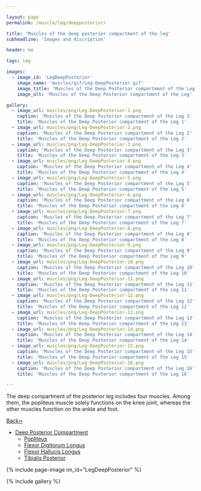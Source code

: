 ```yaml
---

layout: page
permalink: /muscle/leg/deepposterior/

title: 'Muscles of the deep posterior compartment of the leg'
subheadline: 'Images and discription'

header: no

tags: leg

images:
  - image_id: 'LegDeepPosterior'
    image_name: 'muscles/gif/Leg-DeepPosterior.gif'
    image_title: 'Muscles of the Deep Posterior compartment of the Leg'
    image_alt: 'Muscles of the Deep Posterior compartment of the Leg' 

gallery:
  - image_url: muscles/png/Leg-DeepPosterior-1.png
    caption: 'Muscles of the Deep Posterior compartment of the Leg 1'
    title: 'Muscles of the Deep Posterior compartment of the Leg 1'
  - image_url: muscles/png/Leg-DeepPosterior-2.png
    caption: 'Muscles of the Deep Posterior compartment of the Leg 2'
    title: 'Muscles of the Deep Posterior compartment of the Leg 2'
  - image_url: muscles/png/Leg-DeepPosterior-3.png
    caption: 'Muscles of the Deep Posterior compartment of the Leg 3'
    title: 'Muscles of the Deep Posterior compartment of the Leg 3'
  - image_url: muscles/png/Leg-DeepPosterior-4.png
    caption: 'Muscles of the Deep Posterior compartment of the Leg 4'
    title: 'Muscles of the Deep Posterior compartment of the Leg 4'
  - image_url: muscles/png/Leg-DeepPosterior-5.png
    caption: 'Muscles of the Deep Posterior compartment of the Leg 5'
    title: 'Muscles of the Deep Posterior compartment of the Leg 5'
  - image_url: muscles/png/Leg-DeepPosterior-6.png
    caption: 'Muscles of the Deep Posterior compartment of the Leg 6'
    title: 'Muscles of the Deep Posterior compartment of the Leg 6'
  - image_url: muscles/png/Leg-DeepPosterior-7.png
    caption: 'Muscles of the Deep Posterior compartment of the Leg 7'
    title: 'Muscles of the Deep Posterior compartment of the Leg 7'
  - image_url: muscles/png/Leg-DeepPosterior-8.png
    caption: 'Muscles of the Deep Posterior compartment of the Leg 8'
    title: 'Muscles of the Deep Posterior compartment of the Leg 8'
  - image_url: muscles/png/Leg-DeepPosterior-9.png
    caption: 'Muscles of the Deep Posterior compartment of the Leg 9'
    title: 'Muscles of the Deep Posterior compartment of the Leg 9'
  - image_url: muscles/png/Leg-DeepPosterior-10.png
    caption: 'Muscles of the Deep Posterior compartment of the Leg 10'
    title: 'Muscles of the Deep Posterior compartment of the Leg 10'
  - image_url: muscles/png/Leg-DeepPosterior-11.png
    caption: 'Muscles of the Deep Posterior compartment of the Leg 11'
    title: 'Muscles of the Deep Posterior compartment of the Leg 11'
  - image_url: muscles/png/Leg-DeepPosterior-12.png
    caption: 'Muscles of the Deep Posterior compartment of the Leg 12'
    title: 'Muscles of the Deep Posterior compartment of the Leg 12'
  - image_url: muscles/png/Leg-DeepPosterior-13.png
    caption: 'Muscles of the Deep Posterior compartment of the Leg 13'
    title: 'Muscles of the Deep Posterior compartment of the Leg 13'
  - image_url: muscles/png/Leg-DeepPosterior-14.png
    caption: 'Muscles of the Deep Posterior compartment of the Leg 14'
    title: 'Muscles of the Deep Posterior compartment of the Leg 14'
  - image_url: muscles/png/Leg-DeepPosterior-15.png
    caption: 'Muscles of the Deep Posterior compartment of the Leg 15'
    title: 'Muscles of the Deep Posterior compartment of the Leg 15'
  - image_url: muscles/png/Leg-DeepPosterior-16.png
    caption: 'Muscles of the Deep Posterior compartment of the Leg 16'
    title: 'Muscles of the Deep Posterior compartment of the Leg 16'

---
```


The deep compartment of the posterior leg includes four muscles. Among them, the popliteus muscle solely functions on the knee joint, whereas the other muscles function on the ankle and foot.

[Back››](/muscle/leg/)

- [Deep Posterior Compartment](/muscle/leg/deepposterior)
  - [Popliteus](/muscle/leg/popliteus/)
  - [Flexor Digitorum Longus](/muscle/leg/flexordigitorumlongus/)
  - [Flexor Hallucis Longus](/muscle/leg/flexorhallucislongus/)
  - [Tibialis Posterior](/muscle/leg/tibialisposterior/)

{% include page-image im_id="LegDeepPosterior" %}

{% include gallery %}
